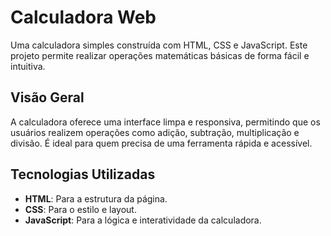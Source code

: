 # Calculadora Web

Uma calculadora simples construída com HTML, CSS e JavaScript. Este projeto permite realizar operações matemáticas básicas de forma fácil e intuitiva.

## Visão Geral

A calculadora oferece uma interface limpa e responsiva, permitindo que os usuários realizem operações como adição, subtração, multiplicação e divisão. É ideal para quem precisa de uma ferramenta rápida e acessível.


## Tecnologias Utilizadas

- **HTML**: Para a estrutura da página.
- **CSS**: Para o estilo e layout.
- **JavaScript**: Para a lógica e interatividade da calculadora.


